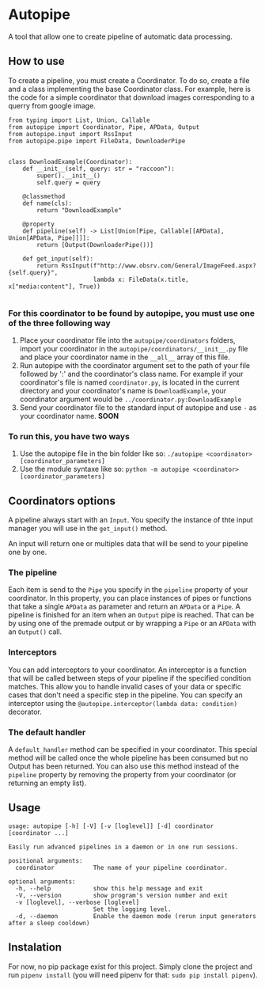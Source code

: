 # Autopipe
A tool that allow one to create pipeline of automatic data processing.

## How to use
To create a pipeline, you must create a Coordinator. To do so, create a file and a class implementing the base Coordinator class.
For example, here is the code for a simple coordinator that download images corresponding to a querry from google image.

```python3
from typing import List, Union, Callable
from autopipe import Coordinator, Pipe, APData, Output
from autopipe.input import RssInput
from autopipe.pipe import FileData, DownloaderPipe


class DownloadExample(Coordinator):
	def __init__(self, query: str = "raccoon"):
		super().__init__()
		self.query = query

	@classmethod
	def name(cls):
		return "DownloadExample"

	@property
	def pipeline(self) -> List[Union[Pipe, Callable[[APData], Union[APData, Pipe]]]]:
		return [Output(DownloaderPipe())]

	def get_input(self):
		return RssInput(f"http://www.obsrv.com/General/ImageFeed.aspx?{self.query}",
		                lambda x: FileData(x.title, x["media:content"], True))


```

### For this coordinator to be found by autopipe, you must use one of the three following way
 1) Place your coordinator file into the `autopipe/coordinators` folders, import your coordinator in the `autopipe/coordinators/__init__.py` file and place your coordinator name in the `__all__` array of this file.
 2) Run autopipe with the coordinator argument set to the path of your file followed by ':' and the coordinator's class name. For example if your coordinator's file is named `coordinator.py`, is located in the current directory and your coordinator's name is `DownloadExample`, your coordinator argument would be `../coordinator.py:DownloadExample`
 3) Send your coordinator file to the standard input of autopipe and use `-` as your coordinator name. **SOON**

### To run this, you have two ways
 1) Use the autopipe file in the bin folder like so: ``./autopipe <coordinator> [coordinator_parameters]``
 2) Use the module syntaxe like so: ``python -m autopipe <coordinator> [coordinator_parameters]``

## Coordinators options
A pipeline always start with an `Input`. You specify the instance of thte input manager you will use in the `get_input()` method.

An input will return one or multiples data that will be send to your pipeline one by one.

### The pipeline
Each item is send to the `Pipe` you specify in the `pipeline` property of your coordinator. In this property, you can place instances of pipes or functions that take a single `APData` as parameter and return an `APData` or a `Pipe`.
A pipeline is finished for an item when an `Output` pipe is reached. That can be by using one of the premade output or by wrapping a `Pipe` or an `APData` with an `Output()` call.

### Interceptors
You can add interceptors to your coordinator. An interceptor is a function that will be called between steps of your pipeline if the specified condition matches. This allow you to handle invalid cases of your data or specific cases that don't need a specific step in the pipeline. You can specify an interceptor using the `@autopipe.interceptor(lambda data: condition)` decorator.

### The default handler
A `default_handler` method can be specified in your coordinator. This special method will be called once the whole pipeline has been consumed but no Output has been returned. You can also use this method instead of the `pipeline` property by removing the property from your coordinator (or returning an empty list).

## Usage
```
usage: autopipe [-h] [-V] [-v [loglevel]] [-d] coordinator [coordinator ...]

Easily run advanced pipelines in a daemon or in one run sessions.

positional arguments:
  coordinator           The name of your pipeline coordinator.

optional arguments:
  -h, --help            show this help message and exit
  -V, --version         show program's version number and exit
  -v [loglevel], --verbose [loglevel]
                        Set the logging level.
  -d, --daemon          Enable the daemon mode (rerun input generators after a sleep cooldown)
```

## Instalation
For now, no pip package exist for this project. Simply clone the project and run ``pipenv install`` (you will need pipenv for that: ``sudo pip install pipenv``).
